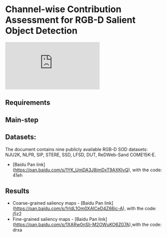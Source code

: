 # Channel-wise Contribution Assessment for RGB-D Salient Object Detection
![image](https://github.com/zhangmoon1/CCA-SOD/blob/main/mehod_pipeline.pdf)
## Requirements

## Main-step


## Datasets: 
The document contains nine publicly available RGB-D SOD datasets: NJU2K, NLPR, SIP, STERE, SSD, LFSD, DUT, ReDWeb-Sand COME15K-E. 
- [Baidu Pan link] (https://pan.baidu.com/s/1YK_UmDA3J8jmDxT9AXKIvQ), with the code: 41eh
## Results
- Coarse-grained saliency maps - [Baidu Pan link] (https://pan.baidu.com/s/1rIdL1Om0XAICeD4Z66ic-A), with the code: j5z2
- Fine-grained saliency maps - [Baidu Pan link] (https://pan.baidu.com/s/1XARw0nSlj-M2OWuKO6ZG7A),with the code: drxa


